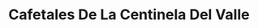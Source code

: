 ---
title: "Cafetales De La Centinela Del Valle"
url: /caicedonia/cafetales-de-la-centinela-del-valle/
shop: Supermarkt
---